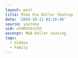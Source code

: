 ```yaml
---
layout: post
title: Mike Fox Roller Skating
date: '2020-10-11 03:16:46'
source: youtube
uid: wYAD5hEsVIQ
excerpt: M&N Roller skating
tags:
  - Videos
  - Family
---
```

